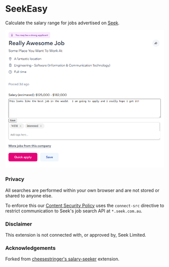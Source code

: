 # SeekEasy

Calculate the salary range for jobs advertised on [Seek](https://seek.com.au).

![Demo](demo.png?raw=true)

### Privacy
All searches are performed within your own browser and are not stored or shared to anyone else.

To enforce this our [Content Security Policy](https://developer.mozilla.org/en-US/docs/Web/HTTP/CSP) uses the `connect-src` directive to restrict communication to Seek's job search API at `*.seek.com.au`.

### Disclaimer

This extension is not connected with, or approved by, Seek Limited.

### Acknowledgements

Forked from [cheesestringer's salary-seeker](https://github.com/cheesestringer/salary-seeker) extension.
